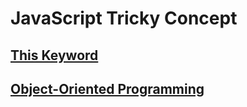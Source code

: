 # JavaScript Tricky Concept

## [This Keyword](this/README.md)

## [Object-Oriented Programming](ood/README.md)

